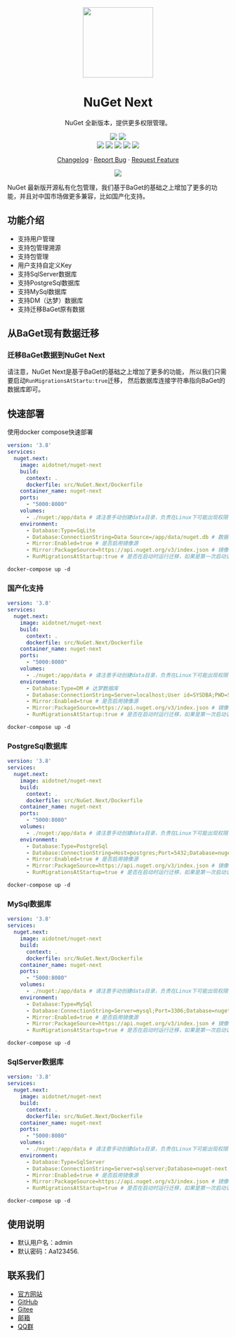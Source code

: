 <div align="center"><a name="readme-top"></a>

<img height="160" src="https://avatars.githubusercontent.com/u/163431636?s=400&u=8221ed1987d773400b0e232258e55470cd952536&v=4">

<h1>NuGet Next</h1>

NuGet 全新版本，提供更多权限管理。

[![][github-release-shield]][github-release-link]
[![][github-releasedate-shield]][github-releasedate-link]<br/>
[![][github-contributors-shield]][github-contributors-link]
[![][github-forks-shield]][github-forks-link]
[![][github-stars-shield]][github-stars-link]
[![][github-issues-shield]][github-issues-link]
[![][github-license-shield]][github-license-link]

[Changelog](./CHANGELOG.md) · [Report Bug][github-issues-link] · [Request Feature][github-issues-link]

![](https://raw.githubusercontent.com/andreasbm/readme/master/assets/lines/rainbow.png)

</div>

[github-release-shield]: https://img.shields.io/github/v/release/AIDotNet/NuGet.Next?color=369eff&labelColor=black&logo=github&style=flat
[github-release-link]: https://github.com/AIDotNet/NuGet.Next/releases
[github-releasedate-shield]: https://img.shields.io/github/release-date/AIDotNet/NuGet.Next?color=black&labelColor=black&style=flat
[github-releasedate-link]: https://github.com/AIDotNet/NuGet.Next/releases
[github-contributors-shield]: https://img.shields.io/github/contributors/AIDotNet/NuGet.Next?color=c4f042&labelColor=black&style=flat
[github-contributors-link]: https://github.com/AIDotNet/NuGet.Next/graphs/contributors
[github-forks-shield]: https://img.shields.io/github/forks/AIDotNet/NuGet.Next?color=8ae8ff&labelColor=black&style=flat
[github-forks-link]: https://github.com/AIDotNet/NuGet.Next/network/members
[github-stars-shield]: https://img.shields.io/github/stars/AIDotNet/NuGet.Next?color=ffcb47&labelColor=black&style=flat
[github-stars-link]: https://github.com/AIDotNet/NuGet.Next/network/stargazers
[github-issues-shield]: https://img.shields.io/github/issues/AIDotNet/NuGet.Next?color=ff80eb&labelColor=black&style=flat
[github-issues-link]: https://github.com/AIDotNet/NuGet.Next/issues
[github-license-shield]: https://img.shields.io/github/license/AIDotNet/NuGet.Next?color=white&labelColor=black&style=flat
[github-license-link]: https://github.com/AIDotNet/NuGet.Next/blob/main/LICENSE


NuGet 最新版开源私有化包管理，我们基于BaGet的基础之上增加了更多的功能，并且对中国市场做更多兼容，比如国产化支持。

## 功能介绍

- 支持用户管理
- 支持包管理溯源
- 支持包管理
- 用户支持自定义Key
- 支持SqlServer数据库
- 支持PostgreSql数据库
- 支持MySql数据库
- 支持DM（达梦）数据库
- 支持迁移BaGet原有数据

## 从BaGet现有数据迁移

### 迁移BaGet数据到NuGet Next

 请注意，NuGet Next是基于BaGet的基础之上增加了更多的功能，
 所以我们只需要启动`RunMigrationsAtStartu:true`迁移，
 然后数据库连接字符串指向BaGet的数据库即可。


## 快速部署

使用docker compose快速部署

```yaml
version: '3.8'
services:
  nuget.next:
    image: aidotnet/nuget-next
    build:
      context: .
      dockerfile: src/NuGet.Next/Dockerfile
    container_name: nuget-next
    ports:
      - "5000:8080"
    volumes:
      - ./nuget:/app/data # 请注意手动创建data目录，负责在Linux下可能出现权限问题导致无法写入
    environment:
      - Database:Type=SqLite
      - Database:ConnectionString=Data Source=/app/data/nuget.db # 数据库连接字符串
      - Mirror:Enabled=true # 是否启用镜像源
      - Mirror:PackageSource=https://api.nuget.org/v3/index.json # 镜像源，如果本地没有会自动从镜像源拉取
      - RunMigrationsAtStartup:true # 是否在启动时运行迁移，如果是第一次启动请设置为true

```

```shell
docker-compose up -d
```

### 国产化支持

```yaml
version: '3.8'
services:
  nuget.next:
    image: aidotnet/nuget-next
    build:
      context: .
      dockerfile: src/NuGet.Next/Dockerfile
    container_name: nuget-next
    ports:
      - "5000:8080"
    volumes:
      - ./nuget:/app/data # 请注意手动创建data目录，负责在Linux下可能出现权限问题导致无法写入
    environment:
      - Database:Type=DM # 达梦数据库
      - Database:ConnectionString=Server=localhost;User id=SYSDBA;PWD=SYSDBA;DATABASE=NUGET # 数据库连接字符串
      - Mirror:Enabled=true # 是否启用镜像源
      - Mirror:PackageSource=https://api.nuget.org/v3/index.json # 镜像源，如果本地没有会自动从镜像源拉取
      - RunMigrationsAtStartup:true # 是否在启动时运行迁移，如果是第一次启动请设置为true

```

```shell
docker-compose up -d
```
### PostgreSql数据库


```yaml
version: '3.8'
services:
  nuget.next:
    image: aidotnet/nuget-next
    build:
      context: .
      dockerfile: src/NuGet.Next/Dockerfile
    container_name: nuget-next
    ports:
      - "5000:8080"
    volumes:
      - ./nuget:/app/data # 请注意手动创建data目录，负责在Linux下可能出现权限问题导致无法写入
    environment:
      - Database:Type=PostgreSql
      - Database:ConnectionString=Host=postgres;Port=5432;Database=nuget-next;Username=token;Password=dd666666;
      - Mirror:Enabled=true # 是否启用镜像源
      - Mirror:PackageSource=https://api.nuget.org/v3/index.json # 镜像源，如果本地没有会自动从镜像源拉取
      - RunMigrationsAtStartup=true # 是否在启动时运行迁移，如果是第一次启动请设置为true

```

```shell
docker-compose up -d
```

### MySql数据库


```yaml
version: '3.8'
services:
  nuget.next:
    image: aidotnet/nuget-next
    build:
      context: .
      dockerfile: src/NuGet.Next/Dockerfile
    container_name: nuget-next
    ports:
      - "5000:8080"
    volumes:
      - ./nuget:/app/data # 请注意手动创建data目录，负责在Linux下可能出现权限问题导致无法写入
    environment:
      - Database:Type=MySql
      - Database:ConnectionString=Server=mysql;Port=3306;Database=nuget-next;Uid=root;Pwd=dd666666;
      - Mirror:Enabled=true # 是否启用镜像源
      - Mirror:PackageSource=https://api.nuget.org/v3/index.json # 镜像源，如果本地没有会自动从镜像源拉取
      - RunMigrationsAtStartup=true # 是否在启动时运行迁移，如果是第一次启动请设置为true

```

```shell
docker-compose up -d
```

### SqlServer数据库

```yaml
version: '3.8'
services:
  nuget.next:
    image: aidotnet/nuget-next
    build:
      context: .
      dockerfile: src/NuGet.Next/Dockerfile
    container_name: nuget-next
    ports:
      - "5000:8080"
    volumes:
      - ./nuget:/app/data # 请注意手动创建data目录，负责在Linux下可能出现权限问题导致无法写入
    environment:
      - Database:Type=SqlServer
      - Database:ConnectionString=Server=sqlserver;Database=nuget-next;User Id=sa;Password=dd666666;
      - Mirror:Enabled=true # 是否启用镜像源
      - Mirror:PackageSource=https://api.nuget.org/v3/index.json # 镜像源，如果本地没有会自动从镜像源拉取
      - RunMigrationsAtStartup=true # 是否在启动时运行迁移，如果是第一次启动请设置为true

```

```shell
docker-compose up -d
```

## 使用说明

- 默认用户名：admin
- 默认密码：Aa123456.


## 联系我们

- [官方网站](https://www.token-ai.cn)
- [GitHub](https://github.com/AIDotNet)
- [Gitee](https://gitee.com/aidotnet)
- [邮箱](mailto:239573049qq.com)
- [QQ群](https://qm.qq.com/q/1mmVx7zMjC)

